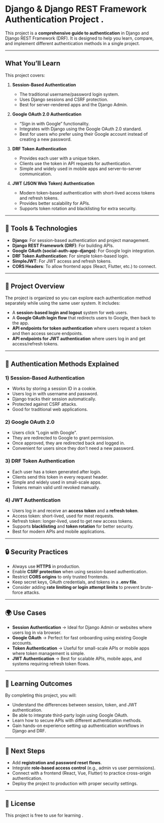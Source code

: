 
# Django & Django REST Framework Authentication Project .

This project is a **comprehensive guide to authentication** in Django and Django REST Framework (DRF). It is designed to help you learn, compare, and implement different authentication methods in a single project.

---

## What You’ll Learn

This project covers:

1. **Session-Based Authentication**

   * The traditional username/password login system.
   * Uses Django sessions and CSRF protection.
   * Best for server-rendered apps and the Django Admin.

2. **Google OAuth 2.0 Authentication**

   * “Sign in with Google” functionality.
   * Integrates with Django using the Google OAuth 2.0 standard.
   * Best for users who prefer using their Google account instead of creating a new password.

3. **DRF Token Authentication**

   * Provides each user with a unique token.
   * Clients use the token in API requests for authentication.
   * Simple and widely used in mobile apps and server-to-server communication.

4. **JWT (JSON Web Token) Authentication**

   * Modern token-based authentication with short-lived access tokens and refresh tokens.
   * Provides better scalability for APIs.
   * Supports token rotation and blacklisting for extra security.

---

## 🧱 Tools & Technologies

* **Django**: For session-based authentication and project management.
* **Django REST Framework (DRF)**: For building APIs.
* **Google OAuth (social-auth-app-django)**: For Google login integration.
* **DRF Token Authentication**: For simple token-based login.
* **SimpleJWT**: For JWT access and refresh tokens.
* **CORS Headers**: To allow frontend apps (React, Flutter, etc.) to connect.

---

## 📂 Project Overview

The project is organized so you can explore each authentication method separately while using the same user system. It includes:

* A **session-based login and logout** system for web users.
* A **Google OAuth login flow** that redirects users to Google, then back to the app.
* **API endpoints for token authentication** where users request a token and then access secure endpoints.
* **API endpoints for JWT authentication** where users log in and get access/refresh tokens.

---

## 🔐 Authentication Methods Explained

### 1) Session-Based Authentication

* Works by storing a session ID in a cookie.
* Users log in with username and password.
* Django tracks their session automatically.
* Protected against CSRF attacks.
* Good for traditional web applications.

### 2) Google OAuth 2.0

* Users click "Login with Google".
* They are redirected to Google to grant permission.
* Once approved, they are redirected back and logged in.
* Convenient for users since they don’t need a new password.

### 3) DRF Token Authentication

* Each user has a token generated after login.
* Clients send this token in every request header.
* Simple and widely used in small-scale apps.
* Tokens remain valid until revoked manually.

### 4) JWT Authentication

* Users log in and receive an **access token** and a **refresh token**.
* Access token: short-lived, used for most requests.
* Refresh token: longer-lived, used to get new access tokens.
* Supports **blacklisting** and **token rotation** for better security.
* Best for modern APIs and mobile applications.

---

## 🔒 Security Practices

* Always use **HTTPS** in production.
* Enable **CSRF protection** when using session-based authentication.
* Restrict **CORS origins** to only trusted frontends.
* Keep secret keys, OAuth credentials, and tokens in a **.env file**.
* Consider adding **rate limiting or login attempt limits** to prevent brute-force attacks.

---

## 🌍 Use Cases

* **Session Authentication** → Ideal for Django Admin or websites where users log in via browser.
* **Google OAuth** → Perfect for fast onboarding using existing Google accounts.
* **Token Authentication** → Useful for small-scale APIs or mobile apps where token management is simple.
* **JWT Authentication** → Best for scalable APIs, mobile apps, and systems requiring refresh token flows.

---

## 📖 Learning Outcomes

By completing this project, you will:

* Understand the differences between session, token, and JWT authentication.
* Be able to integrate third-party login using Google OAuth.
* Learn how to secure APIs with different authentication methods.
* Gain hands-on experience setting up authentication workflows in Django and DRF.

---

## 🧭 Next Steps

* Add **registration and password reset flows**.
* Integrate **role-based access control** (e.g., admin vs user permissions).
* Connect with a frontend (React, Vue, Flutter) to practice cross-origin authentication.
* Deploy the project to production with proper security settings.

---

## 📜 License

This project is free to use for learning .


